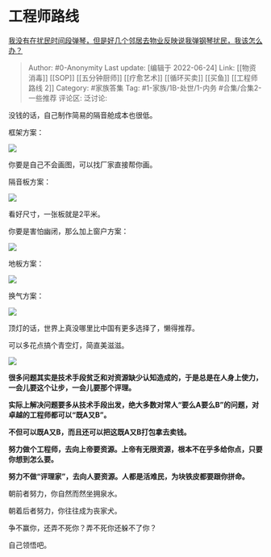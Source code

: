 # 工程师路线
[我没有在扰民时间段弹琴，但是好几个邻居去物业反映说我弹钢琴扰民，我该怎么办？](https://www.zhihu.com/question/370078227/answer/2542170948)

> Author: #0-Anonymity
> Last update: [编辑于 2022-06-24]
> Link: [[物资消毒]] [[SOP]] [[五分钟厨师]] [[疗愈艺术]] [[循环买卖]] [[买鱼]] [[工程师路线 2]]
> Category: #家族答集
> Tag: #1-家族/1B-处世/1-内务 #合集/合集2-一些推荐
> 评论区:
> 泛讨论:

没钱的话，自己制作简易的隔音舱成本也很低。

框架方案：

![](https://pic2.zhimg.com/50/v2-3c2a75cf74fc67b67da06bbf18177323_720w.jpg?source=1940ef5c)

你要是自己不会画图，可以找厂家直接帮你画。

隔音板方案：

![](https://pic1.zhimg.com/50/v2-39d022b99fa4a1dda62e678c33877e8b_720w.jpg?source=1940ef5c)

看好尺寸，一张板就是2平米。

你要是害怕幽闭，那么加上窗户方案：

![](https://pic1.zhimg.com/50/v2-58cae4af31e449e99bb98714ffdd2b31_720w.jpg?source=1940ef5c)

地板方案：

![](https://pic3.zhimg.com/50/v2-9cd15c48b4aa6c2e1f6f27bbe098d721_720w.jpg?source=1940ef5c)

换气方案：

![](https://pic3.zhimg.com/50/v2-ddc0abcbe245512a3c8c9d7d55044657_720w.jpg?source=1940ef5c)

顶灯的话，世界上真没哪里比中国有更多选择了，懒得推荐。

可以多花点搞个青空灯，简直美滋滋。

![](https://pica.zhimg.com/50/v2-5d51e235d88fba0669d59160e774990a_720w.jpg?source=1940ef5c)

**很多问题其实是技术手段贫乏和对资源缺少认知造成的，于是总是在人身上使力，一会儿要这个让步，一会儿要那个评理。**

**实际上解决问题要多从技术手段出发，绝大多数对常人“要么A要么B”的问题，对卓越的工程师都可以“既A又B”。**

**不但可以既A又B，而且还可以把这既A又B打包拿去卖钱。**

**努力做个工程师，去向上帝要资源。上帝有无限资源，根本不在乎多给你点，只要你想到怎么要。**

**努力不做“评理家”，去向人要资源。人都是活难民，为块铁皮都要跟你拼命。**

朝前者努力，你自然而然坐拥泉水。

朝着后者努力，你往往成为丧家犬。

争不赢你，还弄不死你？弄不死你还躲不了你？

自己领悟吧。
